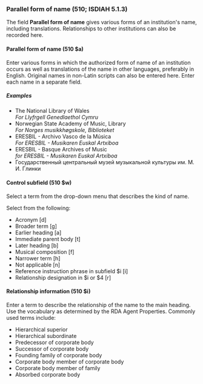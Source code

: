 ### Parallel form of name (510; ISDIAH 5.1.3)

The field **Parallel form of name** gives various forms of an institution's name, including translations. Relationships to other institutions can also be recorded here.

#### Parallel form of name (510 $a)

Enter various forms in which the authorized form of name of an institution occurs as well as translations of the name in other languages, preferably in English. Original names in non-Latin scripts can also be entered here. Enter each name in a separate field.

##### Examples

- The National Library of Wales  
  _For Llyfrgell Genedlaethol Cymru_
- Norwegian State Academy of Music, Library  
  _For Norges musikkhøgskole, Biblioteket_
- ERESBIL - Archivo Vasco de la Música  
  _For ERESBIL - Musikaren Euskal Artxiboa_
- ERESBIL - Basque Archives of Music  
  _for ERESBIL - Musikaren Euskal Artxiboa_
- Государственный центральный музей музыкальной культуры им. М. И. Глинки

#### Control subfield (510 $w)

Select a term from the drop-down menu that describes the kind of name.

Select from the following:

- Acronym [d]
- Broader term [g]
- Earlier heading [a]
- Immediate parent body [t]
- Later heading [b]
- Musical composition [f]
- Narrower term [h]
- Not applicable [n]
- Reference instruction phrase in subfield $i [i]
- Relationship designation in $i or $4 [r]

#### Relationship information (510 $i)

Enter a term to describe the relationship of the name to the main heading. Use the vocabulary as determined by the RDA Agent Properties. Commonly used terms include:

- Hierarchical superior
- Hierarchical subordinate
- Predecessor of corporate body
- Successor of corporate body
- Founding family of corporate body
- Corporate body member of corporate body
- Corporate body member of family
- Absorbed corporate body
